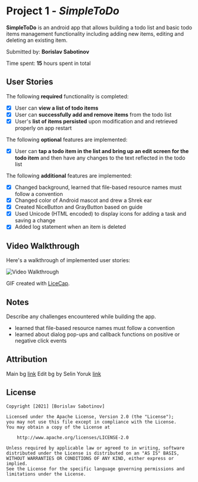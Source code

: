 # Project 1 - *SimpleToDo*

**SimpleToDo** is an android app that allows building a todo list and basic todo items management 
functionality including adding new items, editing and deleting an existing item.

Submitted by: **Borislav Sabotinov**

Time spent: **15** hours spent in total

## User Stories

The following **required** functionality is completed:

* [x] User can **view a list of todo items**
* [x] User can **successfully add and remove items** from the todo list
* [x] User's **list of items persisted** upon modification and and retrieved properly on app restart

The following **optional** features are implemented:

* [x] User can **tap a todo item in the list and bring up an edit screen for the todo item** 
  and then have any changes to the text reflected in the todo list

The following **additional** features are implemented:

* [x] Changed background, learned that file-based resource names must follow a convention
* [x] Changed color of Android mascot and drew a Shrek ear
* [x] Created NiceButton and GrayButton based on guide
* [x] Used Unicode (HTML encoded) to display icons for adding a task and saving a change
* [x] Added log statement when an item is deleted

## Video Walkthrough

Here's a walkthrough of implemented user stories:

<img src='http://i.imgur.com/link/to/your/gif/file.gif' title='Video Walkthrough' width='' alt='Video Walkthrough' />

GIF created with [LiceCap](http://www.cockos.com/licecap/).

## Notes

Describe any challenges encountered while building the app.

- learned that file-based resource names must follow a convention
- learned about dialog pop-ups and callback functions on positive or negative click events

## Attribution
Main bg [link](https://animesher.com/entry/cute-wallpaper-butterfly-1614462/)
Edit bg by Selin Yoruk [link](https://www.pinterest.com/pin/808607308088873974/)

## License

    Copyright [2021] [Borislav Sabotinov]

    Licensed under the Apache License, Version 2.0 (the "License");
    you may not use this file except in compliance with the License.
    You may obtain a copy of the License at

        http://www.apache.org/licenses/LICENSE-2.0

    Unless required by applicable law or agreed to in writing, software
    distributed under the License is distributed on an "AS IS" BASIS,
    WITHOUT WARRANTIES OR CONDITIONS OF ANY KIND, either express or implied.
    See the License for the specific language governing permissions and
    limitations under the License.